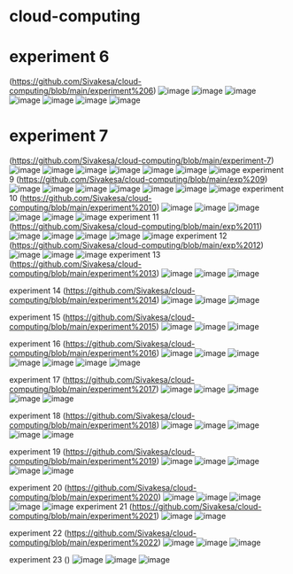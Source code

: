 # cloud-computing
# experiment 6
(https://github.com/Sivakesa/cloud-computing/blob/main/experiment%206)
![image](https://user-images.githubusercontent.com/112737435/192465664-96c20a99-01ba-4f23-a3c7-44b0875df5b0.png)
![image](https://user-images.githubusercontent.com/112737435/192465793-c0004a40-37bd-489f-9795-416007243742.png)
![image](https://user-images.githubusercontent.com/112737435/192465878-6a792f5d-a2e1-4fbb-b6e1-2c8b9bc23b64.png)
![image](https://user-images.githubusercontent.com/112737435/192465948-57da163a-b549-4ad9-98b1-19da2de002e8.png)
![image](https://user-images.githubusercontent.com/112737435/192466057-0895229d-057d-4c2c-96dd-e56eb06f0136.png)
![image](https://user-images.githubusercontent.com/112737435/192466122-df06d10b-c4a1-4b40-a4b6-e4b3044971ff.png)
![image](https://user-images.githubusercontent.com/112737435/192466212-d278f280-2029-46c8-aa31-72c786db552a.png)
# experiment 7
(https://github.com/Sivakesa/cloud-computing/blob/main/experiment-7)
![image](https://user-images.githubusercontent.com/112737435/192469008-8b766d2d-6a07-4212-a320-08aa686b4b0e.png)
![image](https://user-images.githubusercontent.com/112737435/192469071-a97d420e-45b6-46a9-a144-7d2a81d6a11d.png)
![image](https://user-images.githubusercontent.com/112737435/192469131-70f829e0-f96c-4ba3-ae53-ef2232fe45d9.png)
![image](https://user-images.githubusercontent.com/112737435/192469206-bf1c626e-2d8b-4001-bac8-9d6bae304e10.png)
![image](https://user-images.githubusercontent.com/112737435/192469312-9a7a5acf-1265-46a4-84cb-57df7dcf2341.png)
![image](https://user-images.githubusercontent.com/112737435/192469389-9e91b96a-ebbc-4216-ae61-79c87d89900d.png)
![image](https://user-images.githubusercontent.com/112737435/192469490-d5bb48a4-667d-40a7-a385-c4856cf6d817.png)
experiment 9
(https://github.com/Sivakesa/cloud-computing/blob/main/exp%209)
![image](https://user-images.githubusercontent.com/112737435/192486605-4f77b280-d0f7-4635-b8db-925de5af0e97.png)
![image](https://user-images.githubusercontent.com/112737435/192486685-07a9e99d-e3d3-443c-b3f1-b1c29efe2cf9.png)
![image](https://user-images.githubusercontent.com/112737435/192486739-69780088-a6a8-40ff-8482-37510dfd7838.png)
![image](https://user-images.githubusercontent.com/112737435/192486780-3a0b9bdc-b7dd-4aad-bb86-90aee331d37e.png)
![image](https://user-images.githubusercontent.com/112737435/192486818-273402b9-aeb2-44f3-92a0-abf83d7723ca.png)
![image](https://user-images.githubusercontent.com/112737435/192486861-659b434a-15ac-4c10-b96e-89476806b036.png)
![image](https://user-images.githubusercontent.com/112737435/192486906-5c47d18a-0ca3-4e31-846a-d51af81b8d45.png)
experiment 10
(https://github.com/Sivakesa/cloud-computing/blob/main/experiment%2010)
![image](https://user-images.githubusercontent.com/112737435/192702085-791a960e-fbfe-4a9a-a71a-4fb0d899a8fc.png)
![image](https://user-images.githubusercontent.com/112737435/192702122-1adeff31-bbb3-4fc5-8bef-1859a47f2665.png)
![image](https://user-images.githubusercontent.com/112737435/192702171-1c7325f9-b7b6-4900-9367-4f1d1924f24a.png)
![image](https://user-images.githubusercontent.com/112737435/192702147-1cec970e-f7ee-4bc2-9482-a0baf485a6e1.png)
![image](https://user-images.githubusercontent.com/112737435/192702212-375a2e98-f825-43ea-aa91-a21e15c6e311.png)
![image](https://user-images.githubusercontent.com/112737435/192702228-12803e73-be1c-4e7e-808c-9fe27a0bb7bd.png)
experiment 11
(https://github.com/Sivakesa/cloud-computing/blob/main/exp%2011)
![image](https://user-images.githubusercontent.com/112737435/192733412-1c532c2c-95d0-4e75-b5a9-ef6ab34e930e.png)
![image](https://user-images.githubusercontent.com/112737435/192733454-a48fa52c-20a5-4130-b901-5ef19884c258.png)
![image](https://user-images.githubusercontent.com/112737435/192733496-281ab2c1-8b44-4b85-83ac-df387f844856.png)
![image](https://user-images.githubusercontent.com/112737435/192733612-4e946039-8da2-4455-8b7f-c16b0adf6d88.png)
![image](https://user-images.githubusercontent.com/112737435/192733565-190c5daa-bdd1-4d38-af1d-43802dde239e.png)
experiment 12
(https://github.com/Sivakesa/cloud-computing/blob/main/exp%2012)
![image](https://user-images.githubusercontent.com/112737435/192735361-1b0cf4a5-5c89-4511-b090-5c8fedabec00.png)
![image](https://user-images.githubusercontent.com/112737435/192735434-3ff97db1-f809-402f-995b-92f4e64b04f3.png)
![image](https://user-images.githubusercontent.com/112737435/192735482-4a974707-1618-477d-8778-d0ec97e4bb54.png)
experiment 13
(https://github.com/Sivakesa/cloud-computing/blob/main/experiment%2013)
![image](https://user-images.githubusercontent.com/112737435/192938370-d04af326-befe-48a9-a066-96b4b3048f12.png)
![image](https://user-images.githubusercontent.com/112737435/192938345-7f17964c-c11f-4f89-8925-0e958197e279.png)
![image](https://user-images.githubusercontent.com/112737435/192938428-a2a27f31-3fc2-4b1f-a581-fd350eb4b1a3.png)

experiment 14
(https://github.com/Sivakesa/cloud-computing/blob/main/experiment%2014)
![image](https://user-images.githubusercontent.com/112737435/192938731-6cabcd20-2931-4568-9d67-2069b61733c1.png)
![image](https://user-images.githubusercontent.com/112737435/192938762-e0ea7859-acf3-4990-9423-d009509d603f.png)
![image](https://user-images.githubusercontent.com/112737435/192938782-4d6f2039-c418-43ca-a151-6e9d30cf2bc0.png)


experiment 15
(https://github.com/Sivakesa/cloud-computing/blob/main/experiment%2015)
![image](https://user-images.githubusercontent.com/112737435/192938811-d6ba49d4-d83b-4737-a92f-0246e4c16fb5.png)
![image](https://user-images.githubusercontent.com/112737435/192938840-283326f3-2d8f-4298-97af-577c951c7786.png)
![image](https://user-images.githubusercontent.com/112737435/192938866-cfdaf22c-52f9-49d5-8c37-6b9b05818982.png)

experiment 16
(https://github.com/Sivakesa/cloud-computing/blob/main/experiment%2016)
![image](https://user-images.githubusercontent.com/112737435/192944429-d63c3c3b-0426-42b2-adf9-591b82051614.png)
![image](https://user-images.githubusercontent.com/112737435/192944450-22e5e33d-c8a2-4bd3-9d65-8a0d15d081d1.png)
![image](https://user-images.githubusercontent.com/112737435/192944504-d085e2e1-112e-4587-a952-d670fd69ec41.png)
![image](https://user-images.githubusercontent.com/112737435/192944475-de2b7bbd-9907-4eaf-b067-b30c92320e0b.png)
![image](https://user-images.githubusercontent.com/112737435/192944537-254d3743-b23e-4fec-a6bc-c974ee07329c.png)
![image](https://user-images.githubusercontent.com/112737435/192944578-79ddc0c1-f1eb-4906-8a01-3b9eaa694880.png)
![image](https://user-images.githubusercontent.com/112737435/192944556-c61c4e38-5aec-47c0-a2e8-90b583528227.png)

experiment 17
(https://github.com/Sivakesa/cloud-computing/blob/main/experiment%2017)
![image](https://user-images.githubusercontent.com/112737435/192970613-f2912572-feb2-453f-93d4-6ec97956f7f5.png)
![image](https://user-images.githubusercontent.com/112737435/192970699-07f80fc9-1e47-4fd7-9033-7ee811a6ba3c.png)
![image](https://user-images.githubusercontent.com/112737435/192970792-78340dd7-e58b-4709-adb1-c19b55f99d7a.png)
![image](https://user-images.githubusercontent.com/112737435/192970871-794b12de-8751-43e2-a6b8-da148043ec51.png)
![image](https://user-images.githubusercontent.com/112737435/192970937-1362d010-ce99-444c-85c7-b86982c0beb4.png)

experiment 18
(https://github.com/Sivakesa/cloud-computing/blob/main/experiment%2018)
![image](https://user-images.githubusercontent.com/112737435/192971130-a1f8a017-dffc-4fba-801a-8e8e092e769d.png)
![image](https://user-images.githubusercontent.com/112737435/192971189-738a2d5a-e8fe-4c10-b1fa-a8341494fca6.png)
![image](https://user-images.githubusercontent.com/112737435/192971258-8dd327d7-6ed9-4d9a-bc61-6e0d890bc781.png)
![image](https://user-images.githubusercontent.com/112737435/192971329-d7afb707-d8a0-4d98-a0f4-09a77d7b04b4.png)
![image](https://user-images.githubusercontent.com/112737435/192971391-79b14470-666e-43b0-b1c1-0141df66ab08.png)

experiment 19
(https://github.com/Sivakesa/cloud-computing/blob/main/experiment%2019)
![image](https://user-images.githubusercontent.com/112737435/192971546-004eb18b-523e-46ec-91ce-8408ba6baf7c.png)
![image](https://user-images.githubusercontent.com/112737435/192971611-0c348293-c13c-47e7-a3ad-0e628f3d837d.png)
![image](https://user-images.githubusercontent.com/112737435/192971668-b59a768e-1103-45ef-a4ee-9177fff70940.png)
![image](https://user-images.githubusercontent.com/112737435/192971749-c0a8836f-69b2-4663-bf89-38c76fbf8467.png)
![image](https://user-images.githubusercontent.com/112737435/192971817-d28d7f04-6e98-475c-b592-cd7e3e928f78.png)

experiment 20
(https://github.com/Sivakesa/cloud-computing/blob/main/experiment%2020)
![image](https://user-images.githubusercontent.com/112737435/192971942-9c08ac1f-cfc1-4bdb-b721-e6180b0d1979.png)
![image](https://user-images.githubusercontent.com/112737435/192972009-c0038a77-0ad9-4834-a3a6-31665c08ee4f.png)
![image](https://user-images.githubusercontent.com/112737435/192972078-8b787747-539b-4640-b6dc-366011100312.png)
![image](https://user-images.githubusercontent.com/112737435/192972162-c890358c-e69c-4993-8a64-4ef55af73d35.png)
![image](https://user-images.githubusercontent.com/112737435/192972273-fdcbf6a2-caf4-4584-99d4-f2740b154c47.png)
experiment 21
(https://github.com/Sivakesa/cloud-computing/blob/main/experiment%2021)
![image](https://user-images.githubusercontent.com/112737435/193377942-b569ce89-3599-4898-adac-9fba3d9eb45d.png)
![image](https://user-images.githubusercontent.com/112737435/193377948-0abf41ff-ea2d-4ad8-8435-7d27c5bb54af.png)

experiment 22
(https://github.com/Sivakesa/cloud-computing/blob/main/experiment%2022)
![image](https://user-images.githubusercontent.com/112737435/193377952-876d1501-a8fe-46dd-ba49-aef4d0f7d2fe.png)
![image](https://user-images.githubusercontent.com/112737435/193377957-8e3cae11-1c33-4315-9d13-744f3af51f81.png)
![image](https://user-images.githubusercontent.com/112737435/193377961-9a824bcb-bf41-4a33-863d-9870c63920e1.png)

experiment 23
()
![image](https://user-images.githubusercontent.com/112737435/193377966-0d813536-4812-441b-9724-2967e80d34f9.png)
![image](https://user-images.githubusercontent.com/112737435/193377978-b512bd66-8bcd-4f7f-bf9d-8efd5a85d9ab.png)
![image](https://user-images.githubusercontent.com/112737435/193377982-f8fb2d8b-86ee-40fc-b5c5-65a0609a86b0.png)




